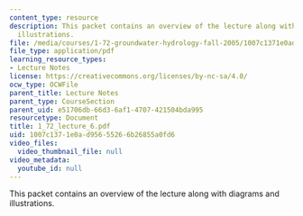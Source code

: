 ```yaml
---
content_type: resource
description: This packet contains an overview of the lecture along with diagrams and
  illustrations.
file: /media/courses/1-72-groundwater-hydrology-fall-2005/1007c1371e0ad95655266b26855a0fd6_1_72_lecture_6.pdf
file_type: application/pdf
learning_resource_types:
- Lecture Notes
license: https://creativecommons.org/licenses/by-nc-sa/4.0/
ocw_type: OCWFile
parent_title: Lecture Notes
parent_type: CourseSection
parent_uid: e51706db-66d3-6af1-4707-421504bda995
resourcetype: Document
title: 1_72_lecture_6.pdf
uid: 1007c137-1e0a-d956-5526-6b26855a0fd6
video_files:
  video_thumbnail_file: null
video_metadata:
  youtube_id: null
---
```

This packet contains an overview of the lecture along with diagrams and illustrations.